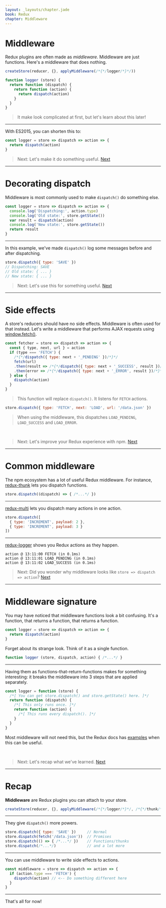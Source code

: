 ```yaml
---
layout: _layouts/chapter.jade
book: Redux
chapter: Middleware
---
```


Middleware
==========

Redux plugins are often made as *middleware*.
Middleware are just functions. Here's a middleware that does nothing.


```js
createStore(reducer, {}, applyMiddleware(/*{*/logger/*}*/))
```

```js
function logger (store) {
  return function (dispatch) {
    return function (action) {
      return dispatch(action)
    }
  }
}
```

> It make look complicated at first, but let's learn about this later!

---

With ES2015, you can shorten this to:

```js
const logger = store => dispatch => action => {
  return dispatch(action)
}
```

> Next: Let's make it do something useful. [Next](#decorating-dispatch)

* * * * * * * * * * * * * * * * * * * * * * * * * * * * * * * * * * * * * * *

Decorating dispatch
===================

Middleware is most commonly used to make `dispatch()` do something else.

```js
const logger = store => dispatch => action => {
  console.log('Dispatching:', action.type)
  console.log('Old state:', store.getState())
  var result = dispatch(action)
  console.log('New state:', store.getState())
  return result
}
```

---

In this example, we've made `dispatch()` log some messages before and after dispatching.

```js
store.dispatch({ type: 'SAVE' })
// Dispatching: SAVE
// Old state: { ... }
// New state: { ... }
```

> Next: Let's use this for something useful. [Next](#side-effects)

* * * * * * * * * * * * * * * * * * * * * * * * * * * * * * * * * * * * * * *

Side effects
============

A store's reducers should have no side effects. Middleware is often used for that instead. Let's write a middleware that performs AJAX requests using [window.fetch()](https://fetch.spec.whatwg.org/).

```js
const fetcher = store => dispatch => action => {
  const { type, next, url } = action
  if (type === 'FETCH') {
    /*{*/dispatch({ type: next + '_PENDING' })/*}*/
    fetch(url)
    .then(result => /*{*/dispatch({ type: next + '_SUCCESS', result })/*}*/)
    .then(error => /*{*/dispatch({ type: next + '_ERROR', result })/*}*/)
  } else {
    dispatch(action)
  }
}
```

> This function will replace `dispatch()`. It listens for `FETCH` actions.

```js
store.dispatch({ type: 'FETCH', next: 'LOAD', url: '/data.json' })
```

> When using the middleware, this dispatches `LOAD_PENDING`, `LOAD_SUCCESS` and `LOAD_ERROR`.

<br>

> Next: Let's improve your Redux experience with npm. [Next](#common-middleware)

* * * * * * * * * * * * * * * * * * * * * * * * * * * * * * * * * * * * * * *

Common middleware
=================

The npm ecosystem has a lot of useful Redux middleware. For instance, [redux-thunk](https://www.npmjs.com/package/redux-thunk) lets you dispatch functions.

```js
store.dispatch((dispatch) => { /*...*/ })
```

---

[redux-multi](https://github.com/ashaffer/redux-multi) lets you dispatch many actions in one action.

```js
store.dispatch([
  { type: 'INCREMENT', payload: 2 },
  { type: 'INCREMENT', payload: 3 }
])
```

---

[redux-logger](https://github.com/evgenyrodionov/redux-logger) shows you Redux actions as they happen.

```
action @ 13:11:00 FETCH (in 0.1ms)
action @ 13:11:01 LOAD_PENDING (in 0.1ms)
action @ 13:11:02 LOAD_SUCCESS (in 0.1ms)
```

> Next: Did you wonder why middleware looks like `store => dispatch => action`? [Next](#signature)

* * * * * * * * * * * * * * * * * * * * * * * * * * * * * * * * * * * * * * *

Middleware signature
====================

You may have noticed that middleware functions look a bit confusing. It's a function, that returns a function, that returns a function.

```js
const logger = store => dispatch => action => {
  return dispatch(action)
}
```

Forget about its strange look. Think of it as a single function.

```js
function logger (store, dispatch, action) { /*...*/ }
```

---

Having them as functions-that-return-functions makes for something interesting: it breaks the middleware into 3 steps that are applied separately.

```js
const logger = function (store) {
  /*[ You can get store.dispatch() and store.getState() here. ]*/
  return function (dispatch) {
    /*[ This only runs once. ]*/
    return function (action) {
      /*[ This runs every dispatch(). ]*/
    }
  }
}
```

Most middleware will not need this, but the Redux docs has [examples](http://redux.js.org/docs/advanced/Middleware.html) when this can be useful.

<br>

> Next: Let's recap what we've learned. [Next](#recap)

* * * * * * * * * * * * * * * * * * * * * * * * * * * * * * * * * * * * * * *

Recap
=====

**Middleware** are Redux plugins you can attach to your store.

```js
createStore(reducer, {}, applyMiddleware(/*{*/logger/*}*/, /*{*/thunk/*}*/))
```

---

They give `dispatch()` more powers.

```js
store.dispatch({ type: 'SAVE' })     // Normal
store.dispatch(fetch('/data.json'))  // Promises
store.dispatch(() => { /*...*/ })    // Functions/thunks
store.dispatch(/*...*/)              // and a lot more
```

---

You can use middleware to write side effects to actions.

```js
const middleware = store => dispatch => action => {
  if (action.type === 'FETCH') {
    dispatch(action) // <-- Do something different here
  }
}
```

* * * * * * * * * * * * * * * * * * * * * * * * * * * * * * * * * * * * * * *

That's all for now!
